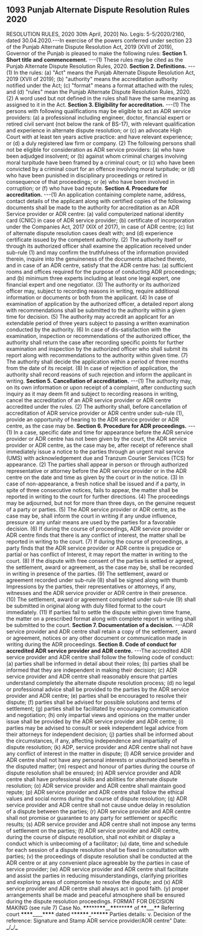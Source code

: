 ## 1093 Punjab Alternate Dispute Resolution Rules 2020
 
RESOLUTION RULES, 2020
30th April, 2020]
No. Legis: 5-5/2020/2160, dated 30.04.2020.---In exercise of the powers conferred under section 23 of the Punjab Alternate Dispute Resolution Act, 2019 (XVII of 2019), Governor of the Punjab is pleased to make the following rules:
**Section 1. Short title and commencement.**
---(1) These rules may be cited as the Punjab Alternate Dispute Resolution Rules, 2020.
**Section 2. Definitions.**
---(1) In the rules:
   (a) "Act" means the Punjab Alternate Dispute Resolution Act, 2019 (XVII of 2019);
   (b) "authority" means the accreditation authority notified under the Act;
   (c) "format" means a format attached with the rules; and
   (d) "rules" mean the Punjab Alternate Dispute Resolution Rules, 2020.
   (2) A word used but not defined in the rules shall have the same meaning as assigned to it in the Act.
**Section 3. Eligibility for accreditation.**
---(1) The persons with following qualifications may be eligible to act as ADR service providers:
   (a) a professional including engineer, doctor, financial expert or retired civil servant (not below the rank of BS-17), with relevant qualification and experience in alternate dispute resolution; or
   (c) an advocate High Court with at least ten years active practice: and have relevant experience; or
   (d) a duly registered law firm or company.
   (2) The following persons shall not be eligible for consideration as ADR service providers:
   (a) who have been adjudged insolvent; or
   (b) against whom criminal charges involving moral turpitude have been framed by a criminal court; or
   (c) who have been convicted by a criminal court for an offence involving moral turpitude; or
   (d) who have been punished in disciplinary proceedings or retired in consequence of that proceedings; or
   (e) who have been involved in corruption; or
   (f) who have bad repute.
**Section 4. Procedure for accreditation.**
---(1) An application containing complete name, address, contact details of the applicant along with certified copies of the following documents shall be made to the authority for accreditation as an ADR Service provider or ADR centre:
   (a) valid computerized national identity card (CNIC) in case of ADR service provider;
   (b) certificate of incorporation under the Companies Act, 2017 (XIX of 2017), in case of ADR centre;
   (c) list of alternate dispute resolution cases dealt with; and
   (d) experience certificate issued by the competent authority.
   (2) The authority itself or through its authorized officer shall examine the application received under sub-rule (1) and may confirm the truthfulness of the information provided therein, inquire into the genuineness of the documents attached thereto, and in case of an ADR centre, satisfy that the ADR centre has:
   (a) sufficient rooms and offices required for the purpose of conducting ADR proceedings; and
   (b) minimum three experts including at least one legal expert, one financial expert and one negotiator.
   (3) The authority or its authorized officer may, subject to recording reasons in writing, require additional information or documents or both from the applicant.
   (4) In case of examination of application by the authorized officer, a detailed report along with recommendations shall be submitted to the authority within a given time for decision.
   (5) The authority may accredit an applicant for an extendable period of three years subject to passing a written examination conducted by the authority.
   (6) In case of dis-satisfaction with the examination, inspection or recommendations of the authorized officer, the authority shall return the case after recording specific points for further examination and inspection by the authorized officer who shall submit its report along with recommendations to the authority within given time.
   (7) The authority shall decide the application within a period of three months from the date of its receipt.
   (8) In case of rejection of application, the authority shall record reasons of such rejection and inform the applicant in writing.
**Section 5. Cancellation of accreditation.**
---(1) The authority may, on its own information or upon receipt of a complaint, after conducting such inquiry as it may deem fit and subject to recording reasons in writing, cancel the accreditation of an ADR service provider or ADR centre accredited under the rules.
   (2) The authority shall, before cancellation of accreditation of ADR service provider or ADR centre under sub-rule (1), provide an opportunity of hearing to the ADR service provider or ADR centre, as the case may be.
**Section 6. Procedure for ADR proceedings.**
---(1) In a case, specific date and time for appearance before the ADR service provider or ADR centre has not been given by the court, the ADR service provider or ADR centre, as the case may be, after receipt of reference shall immediately issue a notice to the parties through an urgent mail service (UMS) with acknowledgement due and Tranzum Courier Services (TCS) for appearance.
   (2) The parties shall appear in person or through authorized representative or attorney before the ADR service provider or in the ADR centre on the date and time as given by the court or in the notice.
   (3) In case of non-appearance, a fresh notice shall be issued and if a party, in spite of three consecutive notices, fails to appear, the matter shall be reported in writing to the court for further directions.
   (4) The proceedings may be adjourned, but not for more than three days, on the genuine request of a party or parties.
   (5) The ADR service provider or ADR centre, as the case may be, shall inform the court in writing if any undue influence, pressure or any unfair means are used by the parties for a favorable decision.
   (6) If during the course of proceedings, ADR service provider or ADR centre finds that there is any conflict of interest, the matter shall be reported in writing to the court.
   (7) If during the course of proceedings, a party finds that the ADR service provider or ADR centre is prejudice or partial or has conflict of Interest, it may report the matter in writing to the court.
   (8) If the dispute with free consent of the parties is settled or agreed, the settlement, award or agreement, as the case may be, shall be recorded in writing in presence of the parties.
   (9) The settlement, award or agreement recorded under sub-rule (8) shall be signed along with thumb Impressions by the parties, their representatives or attorneys, if any, witnesses and the ADR service provider or ADR centre in their presence.
   (10) The settlement, award or agreement completed under sub-rule (9) shall be submitted in original along with duly filled format to the court immediately.
   (11) If parties fail to settle the dispute within given time frame, the matter on a prescribed format along with complete report in writing shall be submitted to the court.
**Section 7. Documentation of a decision.**
---ADR service provider and ADR centre shall retain a copy of the settlement, award or agreement, notices or any other document or communication made in writing during the ADR proceedings.
**Section 8. Code of conduct for accredited ADR service provider and ADR centre.**
---The accredited ADR service provider and ADR centre shall follow the following code of conduct:
   (a) parties shall be informed in detail about their roles;
   (b) parties shall be informed that they are independent in making their decision;
   (c) ADR service provider and ADR centre shall reasonably ensure that parties understand completely the alternate dispute resolution process;
   (d) no legal or professional advice shall be provided to the parties by the ADR service provider and ADR centre;
   (e) parties shall be encouraged to resolve their dispute;
   (f) parties shall be advised for possible solutions and terms of settlement;
   (g) parties shall be facilitated by encouraging communication and negotiation;
   (h) only impartial views and opinions on the matter under issue shall be provided by the ADR service provider and ADR centre;
   (i) parties may be advised to consult or seek independent legal advice from their attorneys for independent decision;
   (j) parties shall be informed about the circumstances, if any, affecting independence and impartiality of dispute resolution;
   (k) ADP, service provider and ADR centre shall not have any conflict of interest in the matter in dispute;
   (l) ADR service provider and ADR centre shall not have any personal interests or unauthorized benefits in the disputed matter;
   (m) respect and honour of parties during the course of dispute resolution shall be ensured;
   (n) ADR service provider and ADR centre shall have professional skills and abilities for alternate dispute resolution;
   (o) ADR service provider and ADR centre shall maintain good repute;
   (p) ADR service provider and ADR centre shall follow the ethical values and social norms during the course of dispute resolution;
   (q) ADR service provider and ADR centre shall not cause undue delay in resolution of a dispute between the parties;
   (r) ADR service provider and ADR centre shall not promise or guarantee to any party for settlement or specific results;
   (s) ADR service provider and ADR centre shall not impose any terms of settlement on the parties;
   (t) ADR service provider and ADR centre, during the course of dispute resolution, shall not exhibit or display a conduct which is unbecoming of a facilitator;
   (u) date, time and schedule for each session of a dispute resolution shall be fixed in consultation with parties;
   (v) the proceedings of dispute resolution shall be conducted at the ADR centre or at any convenient place agreeable by the parties in case of service provider;
   (w) ADR service provider and ADR centre shall facilitate and assist the parties in reducing misunderstandings, clarifying priorities and exploring areas of compromise to resolve the dispute; and
   (x) ADR service provider and ADR centre shall always act in good faith.
   (y) proper arrangements shall be made and peaceful atmosphere shall be ensured during the dispute resolution proceedings.
   FORMAT FOR DECISION MAKING
   (see rule 7)
   Case No. **\*\***\*\*\*\***\*\***\_\_**\*\***\*\*\*\***\*\*** of **\*\***\_\_\_**\*\***
   Referring court **\*\*\*\***\_\_\_\_**\*\*\*\*** dated \***\*\*\*\*\***\_\***\*\*\*\*\***
   Parties details:
   v.
   Decision of the reference:
   Signature and Stamp
   ADR service provider/AOR centre"
   Date: **\_**/**\_**/**\_**

